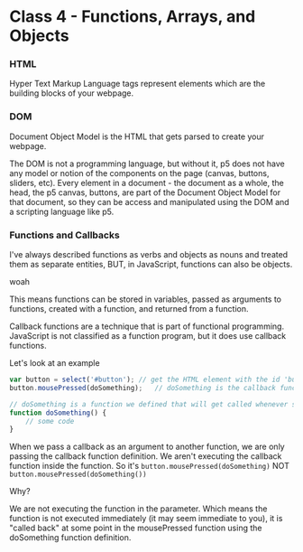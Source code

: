 # Class 4 - Functions, Arrays, and Objects

### HTML

Hyper Text Markup Language tags represent elements which are the building blocks of your webpage.

### DOM

Document Object Model is the HTML that gets parsed to create your webpage.

The DOM is not a programming language, but without it, p5 does not have any model or notion of the components on the page (canvas, buttons, sliders, etc). Every element in a document - the document as a whole, the head, the p5 canvas, buttons, are part of the Document Object Model for that document, so they can be access and manipulated using the DOM and a scripting language like p5.

### Functions and Callbacks

I've always described functions as verbs and objects as nouns and treated them as separate entities, BUT, in JavaScript, functions can also be objects.

woah

This means functions can be stored in variables, passed as arguments to functions, created with a function, and returned from a function.

Callback functions are a technique that is part of functional programming. JavaScript is not classified as a function program, but it does use callback functions.

Let's look at an example

```javascript
var button = select('#button');	// get the HTML element with the id 'buttom'
button.mousePressed(doSomething);	// doSomething is the callback function

// doSomething is a function we defined that will get called whenever someone presses the button
function doSomething() {
	// some code
}
```

When we pass a callback as an argument to another function, we are only passing the callback function definition. We aren't executing the callback function inside the function. So it's `button.mousePressed(doSomething)` NOT `button.mousePressed(doSomething())`

Why?

We are not executing the function in the parameter. Which means the function is not executed immediately (it may seem immediate to you), it is "called back" at some point in the mousePressed function using the doSomething function definition.